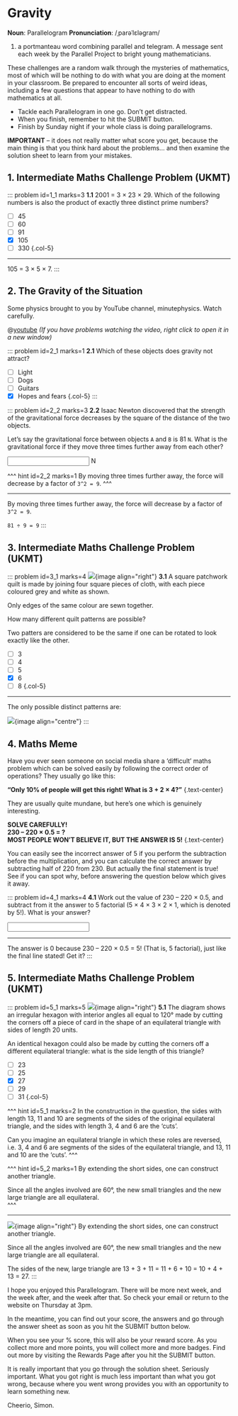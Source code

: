 # Gravity

<div class="dictionary">

__Noun__: Parallelogram
__Pronunciation__: /ˌparəˈlɛləɡram/

1. a portmanteau word combining parallel and telegram. A message sent each
week by the Parallel Project to bright young mathematicians.

</div>

These challenges are a random walk through the mysteries of mathematics, most of which will be nothing to do with what you are doing at the moment in your classroom. Be prepared to encounter all sorts of weird ideas, including a few questions that appear to have nothing to do with mathematics at all.

* Tackle each Parallelogram in one go. Don’t get distracted.
* When you finish, remember to hit the SUBMIT button.
*	Finish by Sunday night if your whole class is doing parallelograms.

__IMPORTANT__ – it does not really matter what score you get, because the main thing is that you think hard about the problems... and then examine the solution sheet to learn from your mistakes.


## 1.	Intermediate Maths Challenge Problem (UKMT)
<!--- (2001) Q6 --->

::: problem id=1_1 marks=3
__1.1__ 2001 = 3 × 23 × 29. Which of the following numbers is also the product of exactly three distinct prime numbers?  

* [ ] 45
* [ ] 60
* [ ] 91
* [x] 105
* [ ] 330
{.col-5}

---

105 = 3 × 5 × 7.
:::


## 2.	The Gravity of the Situation

Some physics brought to you by YouTube channel, minutephysics. Watch carefully.

@[youtube](p_o4aY7xkXg?rel=0) _(If you have problems watching the video, right click to open it in a new window)_

::: problem id=2_1 marks=1
__2.1__	Which of these objects does gravity not attract?

* [ ] Light
* [ ] Dogs
* [ ] Guitars
* [x] Hopes and fears
{.col-5}
:::

::: problem id=2_2 marks=3
__2.2__	Isaac Newton discovered that the strength of the gravitational force decreases by the square of the distance of the two objects.  

Let’s say the gravitational force between objects `A` and `B` is 81 `N`. What is the gravitational force if they move three times further away from each other?

<input solution="9"/> N

^^^ hint id=2_2 marks=1
By moving three times further away, the force will decrease by a factor of `3^2 = 9`.
^^^

---

By moving three times further away, the force will decrease by a factor of `3^2 = 9`.  

`81 ÷ 9 = 9`
:::


## 3.	Intermediate Maths Challenge Problem (UKMT)
<!--- (2001) Q14 --->

::: problem id=3_1 marks=4
![](/resources/11-12-gravity/3-square.jpg){image align="right"}
__3.1__ A square patchwork quilt is made by joining four square pieces of cloth, with each piece coloured grey and white as shown.  

Only edges of the same colour are sewn together.  

How many different quilt patterns are possible?  

Two patters are considered to be the same if one can be rotated to look exactly like the other.

* [ ] 3
* [ ] 4
* [ ] 5
* [x] 6
* [ ] 8
{.col-5}

---

The only possible distinct patterns are:  

![](/resources/11-12-gravity/3-square-answer.jpg){image align="centre"}
:::


## 4.	Maths Meme

Have you ever seen someone on social media share a ‘difficult’ maths problem which can be solved easily by following the correct order of operations? They usually go like this:  

__“Only 10% of people will get this right! What is 3 + 2 × 4?”__
{.text-center}  

They are usually quite mundane, but here’s one which is genuinely interesting.

__SOLVE CAREFULLY!__  
__230 – 220 × 0.5 = ?__  
__MOST PEOPLE WON’T BELIEVE IT, BUT THE ANSWER IS 5!__
{.text-center}

You can easily see the incorrect answer of 5 if you perform the subtraction before the multiplication, and you can calculate the correct answer by subtracting half of 220 from 230. But actually the final statement is true! See if you can spot why, before answering the question below which gives it away.

::: problem id=4_1 marks=4
__4.1__ Work out the value of 230 – 220 × 0.5, and subtract from it the answer to 5 factorial (5 × 4 × 3 × 2 × 1, which is denoted by 5!). What is your answer?

<input solution="0"/>

---

The answer is 0 because 230 – 220 × 0.5 = 5! (That is, 5 factorial), just like the final line stated! Get it?
:::


## 5.	Intermediate Maths Challenge Problem (UKMT)
<!--- (2002) Q22 --->

::: problem id=5_1 marks=5
![](/resources/11-12-gravity/5-triangle.jpg){image align="right"}
__5.1__ The diagram shows an irregular hexagon with interior angles all equal to 120° made by cutting the corners off a piece of card in the shape of an equilateral triangle with sides of length 20 units.  

An identical hexagon could also be made by cutting the corners off a different equilateral triangle: what is the side length of this triangle?

* [ ] 23
* [ ] 25
* [x] 27
* [ ] 29
* [ ] 31
{.col-5}

^^^ hint id=5_1 marks=2
In the construction in the question, the sides with length 13, 11 and 10 are segments of the sides of the original equilateral triangle, and the sides with length 3, 4 and 6 are the ‘cuts’.  

Can you imagine an equilateral triangle in which these roles are reversed, i.e. 3, 4 and 6 are segments of the sides of the equilateral triangle, and 13, 11 and 10 are the ‘cuts’.
^^^

^^^ hint id=5_2 marks=1
By extending the short sides, one can construct another triangle.  

Since all the angles involved are 60°, the new small triangles and the new large triangle are all equilateral.  
^^^

---

![](/resources/11-12-gravity/5-triangle-answer.jpg){image align="right"}
By extending the short sides, one can construct another triangle.  

Since all the angles involved are 60°, the new small triangles and the new large triangle are all equilateral.  

The sides of the new, large triangle are 13 + 3 + 11 = 11 + 6 + 10 = 10 + 4 + 13 = 27.
:::


I hope you enjoyed this Parallelogram. There will be more next week, and the week after, and the week after that. So check your email or return to the website on Thursday at 3pm.

In the meantime, you can find out your score, the answers and go through the answer sheet as soon as you hit the SUBMIT button below.

When you see your % score, this will also be your reward score. As you collect more and more points, you will collect more and more badges. Find out more by visiting the Rewards Page after you hit the SUBMIT button.

It is really important that you go through the solution sheet. Seriously important. What you got right is much less important than what you got wrong, because where you went wrong provides you with an opportunity to learn something new.

Cheerio,
Simon.

